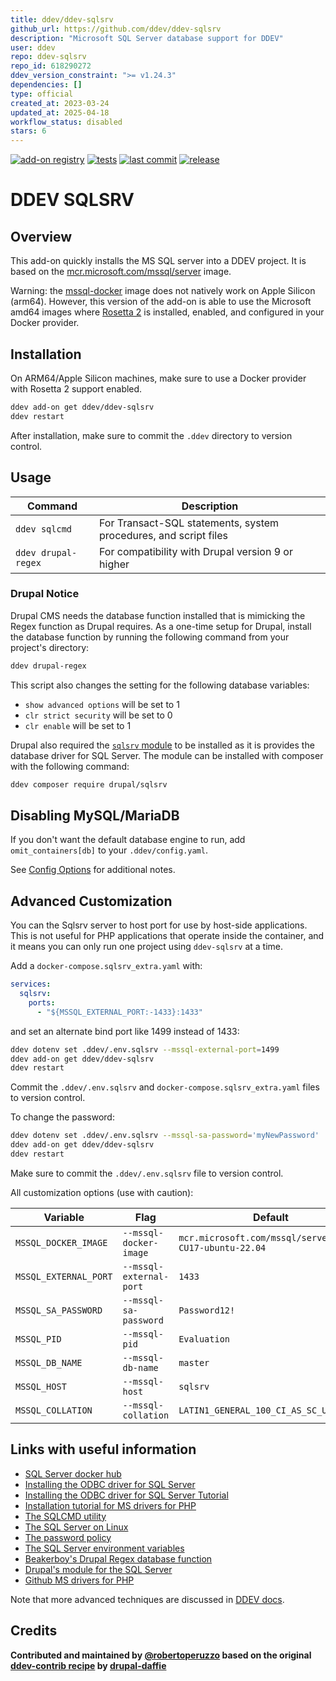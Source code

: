 ```yaml
---
title: ddev/ddev-sqlsrv
github_url: https://github.com/ddev/ddev-sqlsrv
description: "Microsoft SQL Server database support for DDEV"
user: ddev
repo: ddev-sqlsrv
repo_id: 618290272
ddev_version_constraint: ">= v1.24.3"
dependencies: []
type: official
created_at: 2023-03-24
updated_at: 2025-04-18
workflow_status: disabled
stars: 6
---
```


[![add-on registry](https://img.shields.io/badge/DDEV-Add--on_Registry-blue)](https://addons.ddev.com)
[![tests](https://github.com/ddev/ddev-sqlsrv/actions/workflows/tests.yml/badge.svg?branch=main)](https://github.com/ddev/ddev-sqlsrv/actions/workflows/tests.yml?query=branch%3Amain)
[![last commit](https://img.shields.io/github/last-commit/ddev/ddev-sqlsrv)](https://github.com/ddev/ddev-sqlsrv/commits)
[![release](https://img.shields.io/github/v/release/ddev/ddev-sqlsrv)](https://github.com/ddev/ddev-sqlsrv/releases/latest)

# DDEV SQLSRV

## Overview

This add-on quickly installs the MS SQL server into a DDEV project.
It is based on the [mcr.microsoft.com/mssql/server](https://hub.docker.com/_/microsoft-mssql-server) image.

Warning: the [mssql-docker](https://github.com/microsoft/mssql-docker) image does not natively work on Apple Silicon (arm64).
However, this version of the add-on is able to use the Microsoft amd64 images where [Rosetta 2](https://support.apple.com/en-us/102527) is installed, enabled, and configured in your Docker provider.

## Installation

On ARM64/Apple Silicon machines, make sure to use a Docker provider with Rosetta 2 support enabled.

```bash
ddev add-on get ddev/ddev-sqlsrv
ddev restart
```

After installation, make sure to commit the `.ddev` directory to version control.

## Usage

| Command | Description |
| ------- | ----------- |
| `ddev sqlcmd` | For Transact-SQL statements, system procedures, and script files |
| `ddev drupal-regex` | For compatibility with Drupal version 9 or higher |

### Drupal Notice

Drupal CMS needs the database function installed that is mimicking the Regex function as Drupal requires. As a one-time setup for Drupal, install the database function by running the following command from your project's directory:

```bash
ddev drupal-regex
```

This script also changes the setting for the following database variables:

* `show advanced options` will be set to 1
* `clr strict security` will be set to 0
* `clr enable` will be set to 1

Drupal also required the [`sqlsrv` module](https://www.drupal.org/project/sqlsrv) to be installed as it is provides the database driver for SQL Server. The module can be installed with composer with the following command:

```bash
ddev composer require drupal/sqlsrv
```

## Disabling MySQL/MariaDB

If you don't want the default database engine to run, add `omit_containers[db]` to your `.ddev/config.yaml`.

See [Config Options](https://ddev.readthedocs.io/en/stable/users/configuration/config/) for additional notes.

## Advanced Customization

You can the Sqlsrv server to host port for use by host-side applications. This is not useful for PHP applications that operate inside the container, and it means you can only run one project using `ddev-sqlsrv` at a time.

Add a `docker-compose.sqlsrv_extra.yaml` with:

```yaml
services:
  sqlsrv:
    ports:
      - "${MSSQL_EXTERNAL_PORT:-1433}:1433"
```

and set an alternate bind port like 1499 instead of 1433:

```bash
ddev dotenv set .ddev/.env.sqlsrv --mssql-external-port=1499
ddev add-on get ddev/ddev-sqlsrv
ddev restart
```

Commit the `.ddev/.env.sqlsrv` and `docker-compose.sqlsrv_extra.yaml` files to version control.

To change the password:

```bash
ddev dotenv set .ddev/.env.sqlsrv --mssql-sa-password='myNewPassword'
ddev add-on get ddev/ddev-sqlsrv
ddev restart
```
Make sure to commit the `.ddev/.env.sqlsrv` file to version control.

All customization options (use with caution):

| Variable | Flag | Default |
| -------- | ---- | ------- |
| `MSSQL_DOCKER_IMAGE` | `--mssql-docker-image` | `mcr.microsoft.com/mssql/server:2022-CU17-ubuntu-22.04` |
| `MSSQL_EXTERNAL_PORT` | `--mssql-external-port` | `1433` |
| `MSSQL_SA_PASSWORD` | `--mssql-sa-password` | `Password12!` |
| `MSSQL_PID` | `--mssql-pid` | `Evaluation` |
| `MSSQL_DB_NAME` | `--mssql-db-name` | `master` |
| `MSSQL_HOST` | `--mssql-host` | `sqlsrv` |
| `MSSQL_COLLATION` | `--mssql-collation` | `LATIN1_GENERAL_100_CI_AS_SC_UTF8` |

## Links with useful information

* [SQL Server docker hub](https://hub.docker.com/_/microsoft-mssql-server)
* [Installing the ODBC driver for SQL Server](https://docs.microsoft.com/en-us/sql/connect/odbc/linux-mac/installing-the-microsoft-odbc-driver-for-sql-server)
* [Installing the ODBC driver for SQL Server Tutorial](https://docs.microsoft.com/en-us/sql/connect/php/installation-tutorial-linux-mac)
* [Installation tutorial for MS drivers for PHP](https://docs.microsoft.com/en-us/sql/connect/php/installation-tutorial-linux-mac)
* [The SQLCMD utility](https://docs.microsoft.com/en-us/sql/tools/sqlcmd-utility)
* [The SQL Server on Linux](https://docs.microsoft.com/en-us/sql/linux/sql-server-linux-overview)
* [The password policy](https://docs.microsoft.com/en-us/sql/relational-databases/security/password-policy)
* [The SQL Server environment variables](https://docs.microsoft.com/en-us/sql/linux/sql-server-linux-configure-environment-variables)
* [Beakerboy's Drupal Regex database function](https://github.com/Beakerboy/drupal-sqlsrv-regex)
* [Drupal's module for the SQL Server](https://www.drupal.org/project/sqlsrv)
* [Github MS drivers for PHP](https://github.com/microsoft/msphpsql)

Note that more advanced techniques are discussed in [DDEV docs](https://ddev.readthedocs.io/en/stable/users/extend/additional-services/).

## Credits

**Contributed and maintained by [@robertoperuzzo](https://github.com/robertoperuzzo) based on the original [ddev-contrib recipe](https://github.com/ddev/ddev-contrib/tree/master/docker-compose-services/sqlsrv) by [drupal-daffie](https://github.com/drupal-daffie)**

